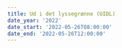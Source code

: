 ```yaml
---
title: Ud i det lyssegrønne (UIDL)
date_year: '2022'
date_start: '2022-05-26T08:00:00'
date_end: '2022-05-26T12:00:00'
---
```


